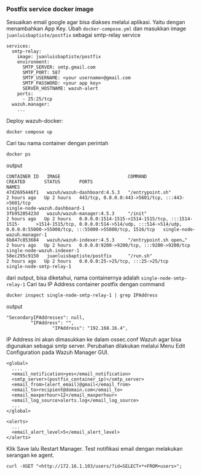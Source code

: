 ### Postfix service docker image

Sesuaikan email google agar bisa diakses melalui aplikasi. Yaitu dengan menambahkan App Key.
Ubah `docker-compose.yml` dan masukkan image `juanluisbaptiste/postfix` sebagai smtp-relay service

```
services:
  smtp-relay:
    image: juanluisbaptiste/postfix
    environment:
      SMTP_SERVER: smtp.gmail.com
      SMTP_PORT: 587
      SMTP_USERNAME: <your username>@gmail.com
      SMTP_PASSWORD: <your app key>
      SERVER_HOSTNAME: wazuh-alert
    ports:
      - 25:25/tcp
  wazuh.manager:
    ...
```

Deploy wazuh-docker:

```
docker compose up
```

Cari tau nama container dengan perintah

```
docker ps
```

output

```
CONTAINER ID   IMAGE                         COMMAND                  CREATED       STATUS       PORTS                                                                                                                                                           NAMES
47d2695446f1   wazuh/wazuh-dashboard:4.5.3   "/entrypoint.sh"         2 hours ago   Up 2 hours   443/tcp, 0.0.0.0:443->5601/tcp, :::443->5601/tcp                                                                                                                single-node-wazuh.dashboard-1
3fb95285423d   wazuh/wazuh-manager:4.5.3     "/init"                  2 hours ago   Up 2 hours   0.0.0.0:1514-1515->1514-1515/tcp, :::1514-1515-      >1514-1515/tcp, 0.0.0.0:514->514/udp, :::514->514/udp, 0.0.0.0:55000->55000/tcp, :::55000->55000/tcp, 1516/tcp   single-node-wazuh.manager-1
6b847c853684   wazuh/wazuh-indexer:4.5.3     "/entrypoint.sh open…"   2 hours ago   Up 2 hours   0.0.0.0:9200->9200/tcp, :::9200->9200/tcp                                                                                                                       single-node-wazuh.indexer-1
58ec295c9150   juanluisbaptiste/postfix      "/run.sh"                2 hours ago   Up 2 hours   0.0.0.0:25->25/tcp, :::25->25/tcp                                                                                                                               single-node-smtp-relay-1
```

dari output, bisa diketahui, nama containernya adalah `single-node-smtp-relay-1`
Cari tau IP Address container postfix dengan command

```
docker inspect single-node-smtp-relay-1 | grep IPAddress
```

output
```
"SecondaryIPAddresses": null,
         "IPAddress": "",
                 "IPAddress": "192.168.16.4",
```

IP Address ini akan dimasukkan ke dalam ossec.conf Wazuh agar bisa digunakan sebagai smtp server. Perubahan dilakukan melalui Menu Edit
Configuration pada Wazuh Manager GUI.

```
<global>
  ....
  <email_notification>yes</email_notification>
  <smtp_server>(postfix_container_ip)</smtp_server>
  <email_from>(alert_email)@gmail</email_from>
  <email_to>recipient@domain.com</email_to>
  <email_maxperhour>12</email_maxperhour>
  <email_log_source>alerts.log</email_log_source>
  ...
</global>

<alerts>
  ...
  <email_alert_level>5</email_alert_level>
</alerts>
```

Klik Save lalu Restart Manager. Test notifikasi email dengan melakukan serangan ke agent.

```
curl -XGET "<http://172.16.1.103/users/?id=SELECT+*+FROM+users>";
```